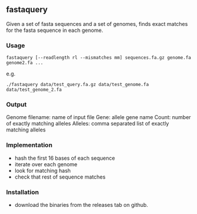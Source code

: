 
## fastaquery

Given a set of fasta sequences and a set of genomes, 
finds exact matches for the fasta sequence in each genome.

### Usage

```
fastaquery [--readlength rl --mismatches mm] sequences.fa.gz genome.fa genome2.fa ...
```

e.g.
```
./fastaquery data/test_query.fa.gz data/test_genome.fa data/test_genome_2.fa
```

### Output
Genome filename: name of input file
Gene: allele gene name
Count: number of exactly matching alleles
Alleles: comma separated list of exactly matching alleles

### Implementation

* hash the first 16 bases of each sequence
* iterate over each genome
* look for matching hash
* check that rest of sequence matches

### Installation

* download the binaries from the releases tab on github.
